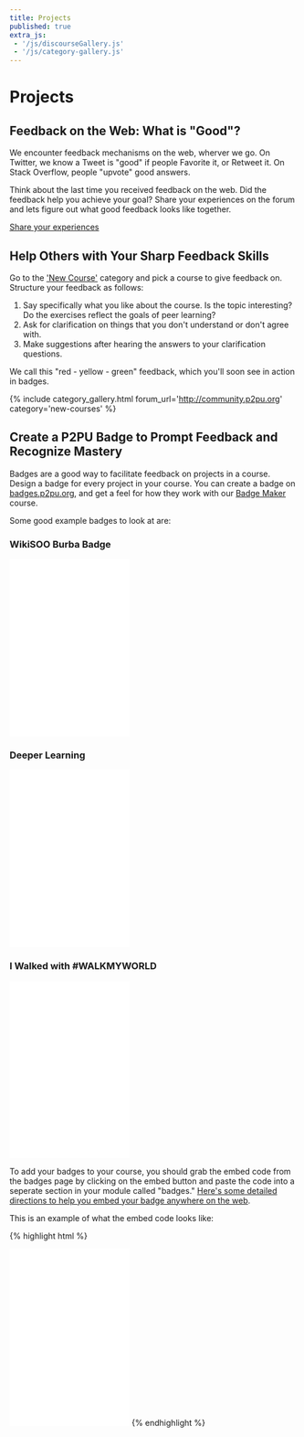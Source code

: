 ```yaml
---
title: Projects
published: true
extra_js:
 - '/js/discourseGallery.js'
 - '/js/category-gallery.js'
---
```


# Projects

## Feedback on the Web: What is "Good"?

We encounter feedback mechanisms on the web, wherver we go. On Twitter, we know a Tweet is "good" if people Favorite it, or Retweet it. On Stack Overflow, people "upvote" good answers. 

Think about the last time you received feedback on the web. Did the feedback help you achieve your goal? Share your experiences on the forum and lets figure out what good feedback looks like together.

<a href="http://community.p2pu.org/t/what-is-good-feedback/1292" class="btn btn-primary"><i class="fa fa-comments"></i> Share your experiences</a>

## Help Others with Your Sharp Feedback Skills

Go to the ['New Course'](http://community.p2pu.org/c/new-courses) category and pick a course to give feedback on. Structure your feedback as follows: 

1. Say specifically what you like about the course. Is the topic interesting? Do the exercises reflect the goals of peer learning? 
2. Ask for clarification on things that you don't understand or don't agree with. 
3. Make suggestions after hearing the answers to your clarification questions.

We call this "red - yellow - green" feedback, which you'll soon see in action in badges.

{% include category_gallery.html forum_url='http://community.p2pu.org' category='new-courses' %}

## Create a P2PU Badge to Prompt Feedback and Recognize Mastery

Badges are a good way to facilitate feedback on projects in a course. Design a badge for every project in your course. You can create a badge on [badges.p2pu.org](https://badges.p2pu.org), and get a feel for how they work with our [Badge Maker](https://p2pu.org/en/courses/653/p2pu-badge-maker/) course.

Some good example badges to look at are: 

### WikiSOO Burba Badge
<iframe id="badge_embed" type="text/html" frameborder="0" height="310" width="210" src="//badges.p2pu.org/en/badge/view/22/embedded/?rendering=normal"></iframe>

### Deeper Learning
<iframe id="badge_embed" type="text/html" frameborder="0" height="310" width="210" src="//badges.p2pu.org/en/badge/view/323/embedded/?rendering=normal"></iframe>

### I Walked with #WALKMYWORLD
<iframe id="badge_embed" type="text/html" frameborder="0" height="310" width="210" src="//badges.p2pu.org/en/badge/view/347/embedded/?rendering=normal"></iframe>

To add your badges to your course, you should grab the embed code from the badges page by clicking on the embed button and paste the code into a seperate section in your module called "badges." [Here's some detailed directions to help you embed your badge anywhere on the web](http://info.p2pu.org/2013/07/16/announcing-new-ways-to-use-badges-p2pu/).

This is an example of what the embed code looks like:

{% highlight html %}
<iframe id="badge_embed" type="text/html" frameborder="0" height="310" width="210" src="//badges.p2pu.org/en/badge/view/3/embedded/?rendering=normal"></iframe>
{% endhighlight %}

